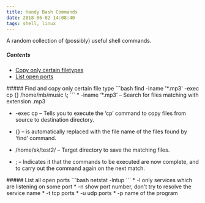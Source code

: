 ```yaml
---
title: Handy Bash Commands
date: 2018-06-02 14:08:40
tags: shell, linux
---
```


A random collection of (possibly) useful shell commands.

##### Contents

* [Copy only certain filetypes](#copy-filetype)
* [List open ports](#list-ports)

<a name="copy-filetype">
##### Find and copy only certain file type
```bash
    find -iname '*.mp3' -exec cp {} /home/mb/music \;
```
* -iname ‘*.mp3’ – Search for files matching with extension .mp3

* -exec cp – Tells you to execute the ‘cp’ command to copy files from source to destination directory.

* {} – is automatically replaced with the file name of the files found by ‘find’ command.

* /home/sk/test2/ – Target directory to save the matching files.

* \; – Indicates it that the commands to be executed are now complete, and to carry out the command again on the next match.

<a name="list-ports">
##### List all open ports
```bash
netstat -lntup
```
* -l only services which are listening on some port
* -n show port number, don't try to resolve the service name
* -t tcp ports
* -u udp ports
* -p name of the program

